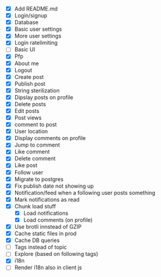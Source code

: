 - [x] Add README.md
- [x] Login/signup
- [x] Database
- [x] Basic user settings
- [x] More user settings
- [x] Login ratelimiting
- [ ] Basic UI
- [x] Pfp
- [x] About me
- [x] Logout
- [x] Create post
- [x] Publish post
- [x] String sterilization
- [x] Dipslay posts on profile
- [x] Delete posts
- [x] Edit posts
- [x] Post views
- [x] comment to post
- [x] User location
- [x] Display comments on profile
- [x] Jump to comment
- [x] Like comment
- [x] Delete comment
- [x] Like post
- [x] Follow user
- [x] Migrate to postgres
- [x] Fix publish date not showing up
- [x] Notification/feed when a following user posts something
- [x] Mark notifications as read
- [x] Chunk load stuff
  - [x] Load notifications
  - [x] Load comments (on profile)
- [x] Use brotli innstead of GZIP
- [x] Cache static files in prod
- [x] Cache DB queries
- [ ] Tags instead of topic
- [ ] Explore (based on following tags)
- [x] i18n
- [ ] Render i18n also in client js